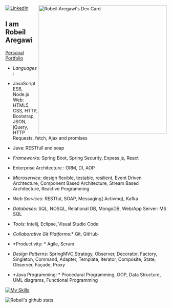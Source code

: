  </a>
  <a href="https://www.linkedin.com/in/robeil-aregawi">
    <img
      src="https://img.shields.io/static/v1?logo=linkedin&style=flat-square&color=0072b1&label=LinkedIn&message=%E2%98%86"
      alt="LinkedIn"
    />
  </a>

  <a href="https://api.daily.dev/get?r=Robeil" target="_blank">
    <img
      width="400"
      align="right"
      src="https://api.daily.dev/devcards/a9c89c05e1a64bf5a232ff9290180107.png?r=s9b" width="400" alt="Robeil Aregawi's Dev Card"
    />
  </a>
</div>

## I am Robeil Aregawi
[Personal Portfolio](https://www.robbeil.tech/)
* *Languages:* 
*  JavaScript ES6, Node.js Web: HTML5, CSS, HTTP, Bootstrap, JSON, jQuery, HTTP Requests, fetch, Ajax and promises
*  Java: RESTfull and soap
* *Frameworks:* Spring Boot, Spring Security, Expess.js, React
* Enterprise Architecture : ORM, DI, AOP
* *Microservice:* design flexible, testable, resilient, Event Driven Archtecture, Component Based Architecture, Stream Based Architecture, Reactive Programming
* *Web Services:* RESTful, SOAP, Messaging( Activmq), Kafka 
* *Databases:* SQL, NOSQL, Relational DB, MongoDB, Web/App Server: MS SQL 
* *Tools:* Intelij, Eclipse, Visual Studio Code
* *Collaborative Git Platforms:** Git, GitHub
* *Productivity: * Agile, Scrum
* *Design Patterns:* SpringMVC,Strategy, Observer, Decorator, Factory, Singleton, Command, Adapter, Template, Iterator, Composite, State, Observer, Façade, Proxy

* *Java Programming: * Procedural Programming, OOP, Data Structure, UML diagrams, 
Functional Programming


[![My Skills](https://skillicons.dev/icons?i=java,spring,maven,hibernate,js,nodejs,jquery,html,css,bootstrap,angular,react,mysql,postgres,mongodb,aws,heroku,docker,idea,vscode,eclipse,bash,powershell,git,github&perline=10)](https://skillicons.dev)

![Robeil's github stats](https://github-readme-stats.vercel.app/api?username=Robeil_icons=true&theme=gruvbox&bg_color=30,e96443,904e95&title_color=49198a&text_color=e1d8ed&hide=issues)

